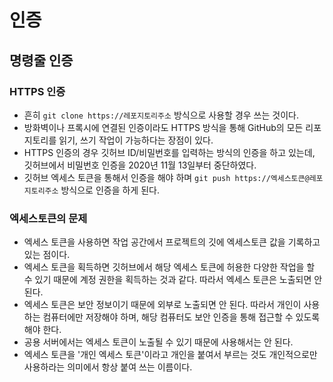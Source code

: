 # 인증

## 명령줄 인증
### HTTPS 인증
- 흔히 `git clone https://레포지토리주소` 방식으로 사용할 경우 쓰는 것이다. 
- 방화벽이나 프록시에 연결된 인증이라도 HTTPS 방식을 통해 GitHub의 모든 리포지토리를 읽기, 쓰기 작업이 가능하다는 장점이 있다.
- HTTPS 인증의 경우 깃허브 ID/비밀번호를 입력하는 방식의 인증을 하고 있는데, 깃허브에서 비밀번호 인증을 2020년 11월 13일부터 중단하였다.
- 깃허브 엑세스 토큰을 통해서 인증을 해야 하며  `git push https://엑세스토큰@레포지토리주소` 방식으로 인증을 하게 된다.

### 엑세스토큰의 문제
- 엑세스 토큰을 사용하면 작업 공간에서 프로젝트의 깃에 엑세스토큰 값을 기록하고 있는 점이다.
- 엑세스 토큰을 획득하면 깃허브에서 해당 엑세스 토큰에 허용한 다양한 작업을 할 수 있기 때문에 계정 권한을 획득하는 것과 같다. 따라서 엑세스 토큰은 노출되면 안된다.
- 엑세스 토큰은 보안 정보이기 때문에 외부로 노출되면 안 된다. 따라서 개인이 사용하는 컴퓨터에만 저장해야 하며, 해당 컴퓨터도 보안 인증을 통해 접근할 수 있도록 해야 한다.
- 공용 서버에서는 엑세스 토큰이 노출될 수 있기 때문에 사용해서는 안 된다.
- 엑세스 토큰을 '개인 엑세스 토큰'이라고 개인을 붙여서 부르는 것도 개인적으로만 사용하라는 의미에서 항상 붙여 쓰는 이름이다.
